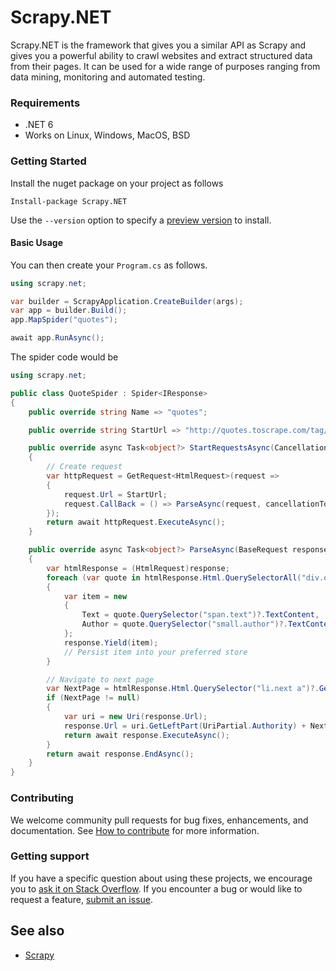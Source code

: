 # Scrapy.NET #

Scrapy.NET is the framework that gives you a similar API as Scrapy and gives you a  powerful ability to crawl websites and extract structured data from their pages. It can be used for a wide range of purposes ranging from data mining, monitoring and automated testing.

### Requirements

- .NET 6
- Works on Linux, Windows, MacOS, BSD 

### Getting Started 

Install the nuget package on your project as follows

```
Install-package Scrapy.NET
```

Use the `--version` option to specify a [preview version]() to install.

#### Basic Usage

You can then create your `Program.cs` as follows.

``` csharp
using scrapy.net;

var builder = ScrapyApplication.CreateBuilder(args);
var app = builder.Build();
app.MapSpider("quotes");

await app.RunAsync();
```



The spider code would be 

``` csharp
using scrapy.net;

public class QuoteSpider : Spider<IResponse>
{
    public override string Name => "quotes";

    public override string StartUrl => "http://quotes.toscrape.com/tag/humor/";

    public override async Task<object?> StartRequestsAsync(CancellationToken cancellationToken = default)
    {
        // Create request
        var httpRequest = GetRequest<HtmlRequest>(request =>
        {
            request.Url = StartUrl;
            request.CallBack = () => ParseAsync(request, cancellationToken: cancellationToken);
        });
        return await httpRequest.ExecuteAsync();
    }

    public override async Task<object?> ParseAsync(BaseRequest response)
    {
        var htmlResponse = (HtmlRequest)response;
        foreach (var quote in htmlResponse.Html.QuerySelectorAll("div.quote"))
        {
            var item = new 
            {
                Text = quote.QuerySelector("span.text")?.TextContent, 
                Author = quote.QuerySelector("small.author")?.TextContent
            };
            response.Yield(item);
            // Persist item into your preferred store
        }

        // Navigate to next page
        var NextPage = htmlResponse.Html.QuerySelector("li.next a")?.GetAttribute("href");
        if (NextPage != null)
        {
            var uri = new Uri(response.Url);
            response.Url = uri.GetLeftPart(UriPartial.Authority) + NextPage; 
            return await response.ExecuteAsync();
        }
        return await response.EndAsync();
    }
}

```



### Contributing

We welcome community pull requests for bug fixes, enhancements, and documentation. See [How to contribute](https://github.com/dotnet/efcore/blob/main/.github/CONTRIBUTING.md) for more information.

### Getting support

If you have a specific question about using these projects, we encourage you to [ask it on Stack Overflow](https://stackoverflow.com/questions/tagged/scrapy-net*?tab=Votes). If you encounter a bug or would like to request a feature, [submit an issue]().

## See also

- [Scrapy](https://github.com/scrapy/scrapy)

